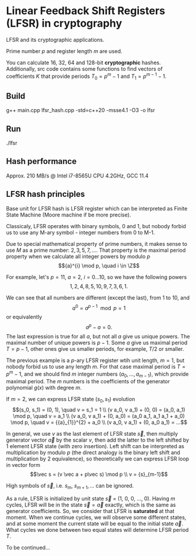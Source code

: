 # Linear Feedback Shift Registers (LFSR) in cryptography
LFSR and its cryptographic applications.

Prime number $p$ and register length $m$ are used.

You can calculate 16, 32, 64 and 128-bit **cryptographic** hashes.
Additionally, src code contains some functions to find vectors of coefficients $K$ that provide periods $T_0 = {p}^{m} - 1$ and $T_1 = {p}^{m-1} - 1$.

## Build
g++ main.cpp lfsr_hash.cpp -std=c++20 -msse4.1 -O3 -o lfsr
## Run
./lfsr

## Hash performance
Approx. 210 MB/s @ Intel i7-8565U CPU 4.2GHz, GCC 11.4

## LFSR hash principles
Base unit for LFSR hash is LFSR register which can be interpreted as Finite State Machine (Moore machine if be more precise).

Classicaly, LFSR operates with binary symbols, 0 and 1, but nobody forbid us to use any M-ary symbol - integer numbers from 0 to M-1.

Due to special mathematical property of prime numbers, it makes sense to use $M$ as a prime number: $2, 3, 5, 7, ...$. That property is the maximal period property when we calculate all integer powers by modulo $p$
$${a}^{i} \mod p, \quad i \in \Z$$

For example, let's $p=11$, $a=2$, $i=0...10$, so we have the following powers
$$1, 2, 4, 8, 5, 10, 9, 7, 3, 6, 1.$$

We can see that all numbers are different (except the last), from 1 to 10, and
$${a}^{0} = {a}^{p-1} \mod p = 1$$
or equivalently
$$a^p - a = 0.$$
The last expression is true for all $a$, but not all $a$ give us unique powers. The maximal number of unique powers is $p-1$. Some $a$ give us maximal period $T = p - 1$, other ones give us smaller periods, for example, $T/2$ or smaller.

The previous example is a $p$-ary LFSR register wtih unit length, $m=1$, but nobody forbid us to use any length $m$. For that case maximal period is $T = {p}^{m} - 1$, and we should find $m$ integer numbers $({a}_{0}, ..., {a}_{m-1})$, which provide maximal period. The $m$ numbers is the coefficients of the generator polynomial $g(x)$ with degree $m$.

If $m=2$, we can express LFSR state $(s_0 ,s_1)$ evolution
$$(s_0, s_1) = (0, 1), \quad v = s_1 = 1
\\
(v a_0, v a_1) + (0, 0) = (a_0, a_1) \mod p, \quad v = a_1
\\
(v a_0, v a_1) + (0, a_0) = (a_0 a_1, a_1 a_1 + a_0) \mod p, \quad v = {{a}_{1}}^{2} + a_0
\\
(v a_0, v a_1) + (0, a_0 a_1) = ...$$

In general, we use $v$ as the last element of LFSR state $\vec s$, then multiply generator vector $\vec a$ by the scalar $v$, then add the latter to the left shifted by 1 element LFSR state (with zero insertion). Left shift can be interpreted as multiplication by modulo $p$ (the direct analogy is the binary left shift and multiplication by $2$ equivalence), so theoretically we can express LFSR loop in vector form
$$\vec s = (v \vec a + p\vec s) \mod p
\\
v = {s}_{m-1}$$

High symbols of $\vec s$, i.e. $s_m$, ${s}_{m+1}, ...$ can be ignored.

As a rule, LFSR is initialized by unit state $\vec s$ = (1, 0, 0, ..., 0). Having $m$ cycles, LFSR will be in the state $\vec s = \vec a$ exactly, which is the same as generator coefficients. So, we consider that LFSR is **saturated** at that moment. When we continue cycles, we will observe some different states, and at some moment the current state will be equal to the initial state $\vec a$. What cycles we done between two equal states will determine LFSR period $T$.

To be continued...